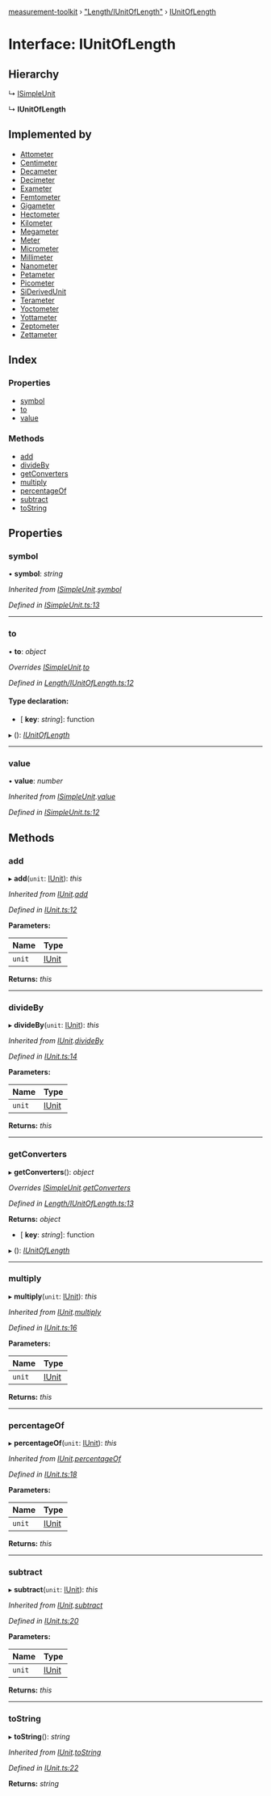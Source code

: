 [measurement-toolkit](../README.md) › ["Length/IUnitOfLength"](../modules/_length_iunitoflength_.md) › [IUnitOfLength](_length_iunitoflength_.iunitoflength.md)

# Interface: IUnitOfLength

## Hierarchy

  ↳ [ISimpleUnit](_isimpleunit_.isimpleunit.md)

  ↳ **IUnitOfLength**

## Implemented by

* [Attometer](../classes/_length_si_attometer_.attometer.md)
* [Centimeter](../classes/_length_si_centimeter_.centimeter.md)
* [Decameter](../classes/_length_si_decameter_.decameter.md)
* [Decimeter](../classes/_length_si_decimeter_.decimeter.md)
* [Exameter](../classes/_length_si_exameter_.exameter.md)
* [Femtometer](../classes/_length_si_femtometer_.femtometer.md)
* [Gigameter](../classes/_length_si_gigameter_.gigameter.md)
* [Hectometer](../classes/_length_si_hectometer_.hectometer.md)
* [Kilometer](../classes/_length_si_kilometer_.kilometer.md)
* [Megameter](../classes/_length_si_megameter_.megameter.md)
* [Meter](../classes/_length_si_meter_.meter.md)
* [Micrometer](../classes/_length_si_micrometer_.micrometer.md)
* [Millimeter](../classes/_length_si_millimeter_.millimeter.md)
* [Nanometer](../classes/_length_si_nanometer_.nanometer.md)
* [Petameter](../classes/_length_si_petameter_.petameter.md)
* [Picometer](../classes/_length_si_picometer_.picometer.md)
* [SiDerivedUnit](../classes/_length_si_siderivedunit_.siderivedunit.md)
* [Terameter](../classes/_length_si_terameter_.terameter.md)
* [Yoctometer](../classes/_length_si_yoctometer_.yoctometer.md)
* [Yottameter](../classes/_length_si_yottameter_.yottameter.md)
* [Zeptometer](../classes/_length_si_zeptometer_.zeptometer.md)
* [Zettameter](../classes/_length_si_zettameter_.zettameter.md)

## Index

### Properties

* [symbol](_length_iunitoflength_.iunitoflength.md#symbol)
* [to](_length_iunitoflength_.iunitoflength.md#to)
* [value](_length_iunitoflength_.iunitoflength.md#value)

### Methods

* [add](_length_iunitoflength_.iunitoflength.md#add)
* [divideBy](_length_iunitoflength_.iunitoflength.md#divideby)
* [getConverters](_length_iunitoflength_.iunitoflength.md#getconverters)
* [multiply](_length_iunitoflength_.iunitoflength.md#multiply)
* [percentageOf](_length_iunitoflength_.iunitoflength.md#percentageof)
* [subtract](_length_iunitoflength_.iunitoflength.md#subtract)
* [toString](_length_iunitoflength_.iunitoflength.md#tostring)

## Properties

###  symbol

• **symbol**: *string*

*Inherited from [ISimpleUnit](_isimpleunit_.isimpleunit.md).[symbol](_isimpleunit_.isimpleunit.md#symbol)*

*Defined in [ISimpleUnit.ts:13](https://github.com/baspeeters/measurement-toolkit/blob/b77bfc1/src/Units/ISimpleUnit.ts#L13)*

___

###  to

• **to**: *object*

*Overrides [ISimpleUnit](_isimpleunit_.isimpleunit.md).[to](_isimpleunit_.isimpleunit.md#to)*

*Defined in [Length/IUnitOfLength.ts:12](https://github.com/baspeeters/measurement-toolkit/blob/b77bfc1/src/Units/Length/IUnitOfLength.ts#L12)*

#### Type declaration:

* \[ **key**: *string*\]: function

▸ (): *[IUnitOfLength](_length_iunitoflength_.iunitoflength.md)*

___

###  value

• **value**: *number*

*Inherited from [ISimpleUnit](_isimpleunit_.isimpleunit.md).[value](_isimpleunit_.isimpleunit.md#value)*

*Defined in [ISimpleUnit.ts:12](https://github.com/baspeeters/measurement-toolkit/blob/b77bfc1/src/Units/ISimpleUnit.ts#L12)*

## Methods

###  add

▸ **add**(`unit`: [IUnit](_iunit_.iunit.md)): *this*

*Inherited from [IUnit](_iunit_.iunit.md).[add](_iunit_.iunit.md#add)*

*Defined in [IUnit.ts:12](https://github.com/baspeeters/measurement-toolkit/blob/b77bfc1/src/Units/IUnit.ts#L12)*

**Parameters:**

Name | Type |
------ | ------ |
`unit` | [IUnit](_iunit_.iunit.md) |

**Returns:** *this*

___

###  divideBy

▸ **divideBy**(`unit`: [IUnit](_iunit_.iunit.md)): *this*

*Inherited from [IUnit](_iunit_.iunit.md).[divideBy](_iunit_.iunit.md#divideby)*

*Defined in [IUnit.ts:14](https://github.com/baspeeters/measurement-toolkit/blob/b77bfc1/src/Units/IUnit.ts#L14)*

**Parameters:**

Name | Type |
------ | ------ |
`unit` | [IUnit](_iunit_.iunit.md) |

**Returns:** *this*

___

###  getConverters

▸ **getConverters**(): *object*

*Overrides [ISimpleUnit](_isimpleunit_.isimpleunit.md).[getConverters](_isimpleunit_.isimpleunit.md#getconverters)*

*Defined in [Length/IUnitOfLength.ts:13](https://github.com/baspeeters/measurement-toolkit/blob/b77bfc1/src/Units/Length/IUnitOfLength.ts#L13)*

**Returns:** *object*

* \[ **key**: *string*\]: function

▸ (): *[IUnitOfLength](_length_iunitoflength_.iunitoflength.md)*

___

###  multiply

▸ **multiply**(`unit`: [IUnit](_iunit_.iunit.md)): *this*

*Inherited from [IUnit](_iunit_.iunit.md).[multiply](_iunit_.iunit.md#multiply)*

*Defined in [IUnit.ts:16](https://github.com/baspeeters/measurement-toolkit/blob/b77bfc1/src/Units/IUnit.ts#L16)*

**Parameters:**

Name | Type |
------ | ------ |
`unit` | [IUnit](_iunit_.iunit.md) |

**Returns:** *this*

___

###  percentageOf

▸ **percentageOf**(`unit`: [IUnit](_iunit_.iunit.md)): *this*

*Inherited from [IUnit](_iunit_.iunit.md).[percentageOf](_iunit_.iunit.md#percentageof)*

*Defined in [IUnit.ts:18](https://github.com/baspeeters/measurement-toolkit/blob/b77bfc1/src/Units/IUnit.ts#L18)*

**Parameters:**

Name | Type |
------ | ------ |
`unit` | [IUnit](_iunit_.iunit.md) |

**Returns:** *this*

___

###  subtract

▸ **subtract**(`unit`: [IUnit](_iunit_.iunit.md)): *this*

*Inherited from [IUnit](_iunit_.iunit.md).[subtract](_iunit_.iunit.md#subtract)*

*Defined in [IUnit.ts:20](https://github.com/baspeeters/measurement-toolkit/blob/b77bfc1/src/Units/IUnit.ts#L20)*

**Parameters:**

Name | Type |
------ | ------ |
`unit` | [IUnit](_iunit_.iunit.md) |

**Returns:** *this*

___

###  toString

▸ **toString**(): *string*

*Inherited from [IUnit](_iunit_.iunit.md).[toString](_iunit_.iunit.md#tostring)*

*Defined in [IUnit.ts:22](https://github.com/baspeeters/measurement-toolkit/blob/b77bfc1/src/Units/IUnit.ts#L22)*

**Returns:** *string*
